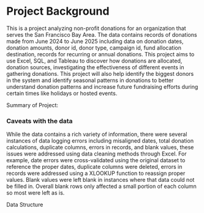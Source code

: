 # Project Background

This is a project analyzing non-profit donations for an organization that serves the San Francisco Bay Area. The data contains records of donations made from June 2024 to June 2025 including data on donation dates, donation amounts, donor id, donor type, campaign id, fund allocation destination, records for recurring or annual donations. This project aims to use Excel, SQL, and Tableau to discover how donations are allocated, donation sources, investigating the effectiveness of different events in gathering donations. This project will also help identify the biggest donors in the system and identify seasonal patterns in donations to better understand donation patterns and increase future fundraising efforts during certain times like holidays or hosted events. 

Summary of Project:

### Caveats with the data
While the data contains a rich variety of information, there were several instances of data logging errors including misaligned dates, total donation calculations, duplicate columns, errors in records, and blank values, these issues were addressed using data cleaning methods through Excel. For example, date errors were cross-validated using the original dataset to reference the proper dates, duplicate columns were deleted, errors in records were addressed using a XLOOKUP function to reassign proper values. Blank values were left blank in instances where that data could not be filled in. Overall blank rows only affected a small portion of each column so most were left as is. 

Data Structure
